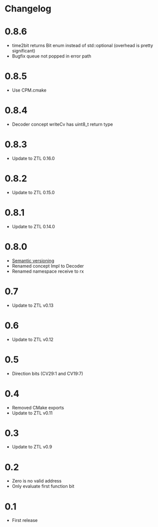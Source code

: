 # Changelog

# 0.8.6
- time2bit returns Bit enum instead of std::optional (overhead is pretty significant)
- Bugfix queue not popped in error path

# 0.8.5
- Use CPM.cmake

# 0.8.4
- Decoder concept writeCv has uint8_t return type

# 0.8.3
- Update to ZTL 0.16.0

# 0.8.2
- Update to ZTL 0.15.0

# 0.8.1
- Update to ZTL 0.14.0

# 0.8.0
- [Semantic versioning](https://semver.org)
- Renamed concept Impl to Decoder
- Renamed namespace receive to rx

# 0.7
- Update to ZTL v0.13

# 0.6
- Update to ZTL v0.12

# 0.5
- Direction bits (CV29:1 and CV19:7)

# 0.4
- Removed CMake exports
- Update to ZTL v0.11

# 0.3
- Update to ZTL v0.9

# 0.2
- Zero is no valid address
- Only evaluate first function bit

# 0.1
- First release